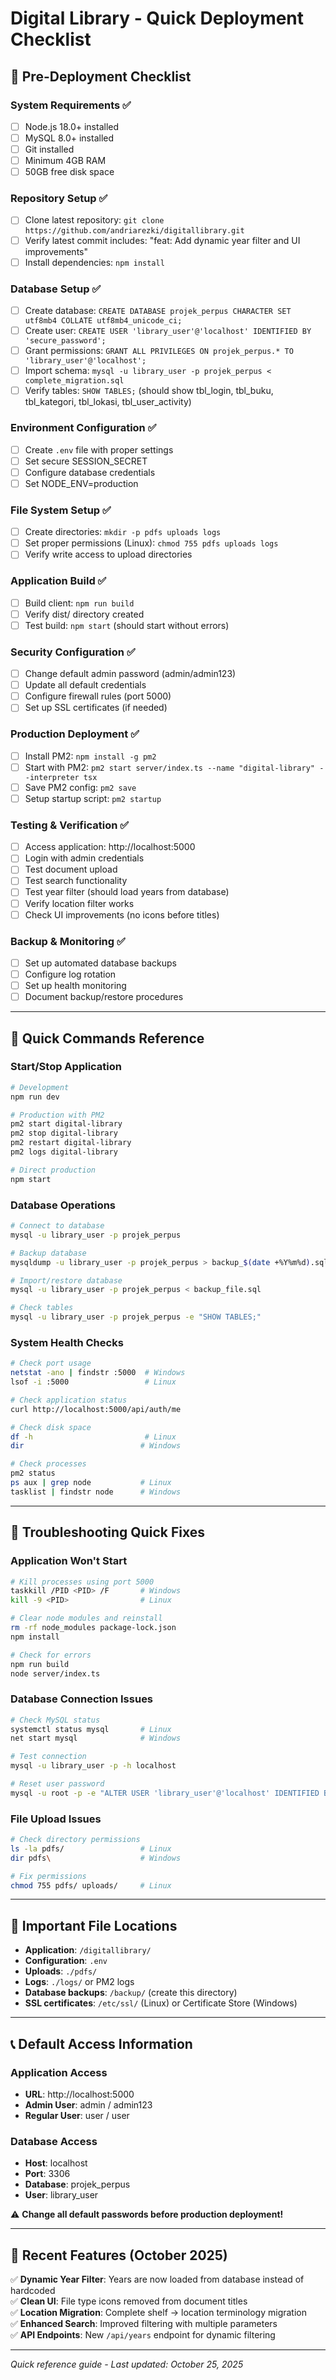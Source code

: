 # Digital Library - Quick Deployment Checklist

## 🚀 Pre-Deployment Checklist

### System Requirements ✅
- [ ] Node.js 18.0+ installed
- [ ] MySQL 8.0+ installed
- [ ] Git installed
- [ ] Minimum 4GB RAM
- [ ] 50GB free disk space

### Repository Setup ✅
- [ ] Clone latest repository: `git clone https://github.com/andriarezki/digitallibrary.git`
- [ ] Verify latest commit includes: "feat: Add dynamic year filter and UI improvements"
- [ ] Install dependencies: `npm install`

### Database Setup ✅
- [ ] Create database: `CREATE DATABASE projek_perpus CHARACTER SET utf8mb4 COLLATE utf8mb4_unicode_ci;`
- [ ] Create user: `CREATE USER 'library_user'@'localhost' IDENTIFIED BY 'secure_password';`
- [ ] Grant permissions: `GRANT ALL PRIVILEGES ON projek_perpus.* TO 'library_user'@'localhost';`
- [ ] Import schema: `mysql -u library_user -p projek_perpus < complete_migration.sql`
- [ ] Verify tables: `SHOW TABLES;` (should show tbl_login, tbl_buku, tbl_kategori, tbl_lokasi, tbl_user_activity)

### Environment Configuration ✅
- [ ] Create `.env` file with proper settings
- [ ] Set secure SESSION_SECRET
- [ ] Configure database credentials
- [ ] Set NODE_ENV=production

### File System Setup ✅
- [ ] Create directories: `mkdir -p pdfs uploads logs`
- [ ] Set proper permissions (Linux): `chmod 755 pdfs uploads logs`
- [ ] Verify write access to upload directories

### Application Build ✅
- [ ] Build client: `npm run build`
- [ ] Verify dist/ directory created
- [ ] Test build: `npm start` (should start without errors)

### Security Configuration ✅
- [ ] Change default admin password (admin/admin123)
- [ ] Update all default credentials
- [ ] Configure firewall rules (port 5000)
- [ ] Set up SSL certificates (if needed)

### Production Deployment ✅
- [ ] Install PM2: `npm install -g pm2`
- [ ] Start with PM2: `pm2 start server/index.ts --name "digital-library" --interpreter tsx`
- [ ] Save PM2 config: `pm2 save`
- [ ] Setup startup script: `pm2 startup`

### Testing & Verification ✅
- [ ] Access application: http://localhost:5000
- [ ] Login with admin credentials
- [ ] Test document upload
- [ ] Test search functionality
- [ ] Test year filter (should load years from database)
- [ ] Verify location filter works
- [ ] Check UI improvements (no icons before titles)

### Backup & Monitoring ✅
- [ ] Set up automated database backups
- [ ] Configure log rotation
- [ ] Set up health monitoring
- [ ] Document backup/restore procedures

---

## 🔧 Quick Commands Reference

### Start/Stop Application
```bash
# Development
npm run dev

# Production with PM2
pm2 start digital-library
pm2 stop digital-library
pm2 restart digital-library
pm2 logs digital-library

# Direct production
npm start
```

### Database Operations
```bash
# Connect to database
mysql -u library_user -p projek_perpus

# Backup database
mysqldump -u library_user -p projek_perpus > backup_$(date +%Y%m%d).sql

# Import/restore database
mysql -u library_user -p projek_perpus < backup_file.sql

# Check tables
mysql -u library_user -p projek_perpus -e "SHOW TABLES;"
```

### System Health Checks
```bash
# Check port usage
netstat -ano | findstr :5000  # Windows
lsof -i :5000                 # Linux

# Check application status
curl http://localhost:5000/api/auth/me

# Check disk space
df -h                         # Linux
dir                          # Windows

# Check processes
pm2 status
ps aux | grep node           # Linux
tasklist | findstr node      # Windows
```

---

## 🚨 Troubleshooting Quick Fixes

### Application Won't Start
```bash
# Kill processes using port 5000
taskkill /PID <PID> /F       # Windows
kill -9 <PID>                # Linux

# Clear node modules and reinstall
rm -rf node_modules package-lock.json
npm install

# Check for errors
npm run build
node server/index.ts
```

### Database Connection Issues
```bash
# Check MySQL status
systemctl status mysql       # Linux
net start mysql              # Windows

# Test connection
mysql -u library_user -p -h localhost

# Reset user password
mysql -u root -p -e "ALTER USER 'library_user'@'localhost' IDENTIFIED BY 'new_password';"
```

### File Upload Issues
```bash
# Check directory permissions
ls -la pdfs/                 # Linux
dir pdfs\                    # Windows

# Fix permissions
chmod 755 pdfs/ uploads/     # Linux
```

---

## 📝 Important File Locations

- **Application**: `/digitallibrary/`
- **Configuration**: `.env`
- **Uploads**: `./pdfs/`
- **Logs**: `./logs/` or PM2 logs
- **Database backups**: `/backup/` (create this directory)
- **SSL certificates**: `/etc/ssl/` (Linux) or Certificate Store (Windows)

---

## 📞 Default Access Information

### Application Access
- **URL**: http://localhost:5000
- **Admin User**: admin / admin123
- **Regular User**: user / user

### Database Access
- **Host**: localhost
- **Port**: 3306
- **Database**: projek_perpus
- **User**: library_user

⚠️ **Change all default passwords before production deployment!**

---

## 🎯 Recent Features (October 2025)

✅ **Dynamic Year Filter**: Years are now loaded from database instead of hardcoded  
✅ **Clean UI**: File type icons removed from document titles  
✅ **Location Migration**: Complete shelf → location terminology migration  
✅ **Enhanced Search**: Improved filtering with multiple parameters  
✅ **API Endpoints**: New `/api/years` endpoint for dynamic filtering  

---

*Quick reference guide - Last updated: October 25, 2025*